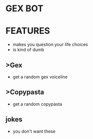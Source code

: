 # GEX BOT

# FEATURES
- makes you question your life choices
- is kind of dumb

## >Gex
- get a random gex voiceline

## >Copypasta
- get a random copypasta

## jokes
- you don't want these